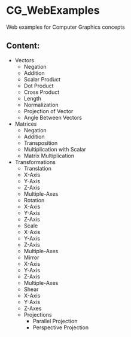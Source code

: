 # CG_WebExamples #

Web examples for Computer Graphics concepts

## Content: ##

* Vectors
  * Negation
  * Addition
  * Scalar Product
  * Dot Product
  * Cross Product
  * Length
  * Normalization
  * Projection of Vector
  * Angle Between Vectors
* Matrices
  * Negation
  * Addition
  * Transposition
  * Multiplication with Scalar
  * Matrix Multiplication
* Transformations
  * Translation
   * X-Axis
   * Y-Axis
   * Z-Axis
   * Multiple-Axes
  * Rotation
   * X-Axis
   * Y-Axis
   * Z-Axis
  * Scale
   * X-Axis
   * Y-Axis
   * Z-Axis
   * Multiple-Axes
  * Mirror
   * X-Axis
   * Y-Axis
   * Z-Axis
   * Multiple-Axes
  * Shear
   * X-Axis
   * Y-Axis
   * Z-Axes
  * Projections
    * Parallel Projection
    * Perspective Projection
